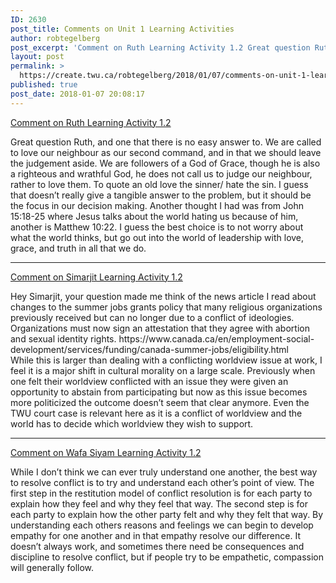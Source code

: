 ```yaml
---
ID: 2630
post_title: Comments on Unit 1 Learning Activities
author: robtegelberg
post_excerpt: 'Comment on Ruth Learning Activity 1.2 Great question Ruth, and one that there is no easy answer to. We are called to love our neighbour as our second command, and in that we should leave the judgement aside. We are followers of a God of Grace, though he is also a righteous and wrathful God, [&hellip;]'
layout: post
permalink: >
  https://create.twu.ca/robtegelberg/2018/01/07/comments-on-unit-1-learning-activities/
published: true
post_date: 2018-01-07 20:08:17
---
```

<p><a href="https://create.twu.ca/ruthleong/2018/01/03/learning-activity-1-2/">Comment on Ruth Learning Activity 1.2</a></p>
<p>Great question Ruth, and one that there is no easy answer to. We are called to love our neighbour as our second command, and in that we should leave the judgement aside. We are followers of a God of Grace, though he is also a righteous and wrathful God, he does not call us to judge our neighbour, rather to love them. To quote an old love the sinner/ hate the sin. I guess that doesn&#8217;t really give a tangible answer to the problem, but it should be the focus in our decision making. Another thought I had was from John 15:18-25 where Jesus talks about the world hating us because of him, another is Matthew 10:22. I guess the best choice is to not worry about what the world thinks, but go out into the world of leadership with love, grace, and truth in all that we do.</p>
<hr />
<p><a href="https://create.twu.ca/icandothis/2018/01/02/activity-1-2/">Comment on Simarjit Learning Activity 1.2</a></p>
<p>Hey Simarjit, your question made me think of the news article I read about changes to the summer jobs grants policy that many religious organizations previously received but can no longer due to a conflict of ideologies. Organizations must now sign an attestation that they agree with abortion and sexual identity rights. https://www.canada.ca/en/employment-social-development/services/funding/canada-summer-jobs/eligibility.html<br />
While this is larger than dealing with a conflicting worldview issue at work, I feel it is a major shift in cultural morality on a large scale. Previously when one felt their worldview conflicted with an issue they were given an opportunity to abstain from participating but now as this issue becomes more politicized the outcome doesn&#8217;t seem that clear anymore. Even the TWU court case is relevant here as it is a conflict of worldview and the world has to decide which worldview they wish to support.</p>
<hr />
<p><a href="https://create.twu.ca/twuwafasiyam/17-2/#comment-7">Comment on Wafa Siyam Learning Activity 1.2</a></p>
<p>While I don&#8217;t think we can ever truly understand one another, the best way to resolve conflict is to try and understand each other&#8217;s point of view. The first step in the restitution model of conflict resolution is for each party to explain how they feel and why they feel that way. The second step is for each party to explain how the other party felt and why they felt that way. By understanding each others reasons and feelings we can begin to develop empathy for one another and in that empathy resolve our difference. It doesn&#8217;t always work, and sometimes there need be consequences and discipline to resolve conflict, but if people try to be empathetic, compassion will generally follow.</p>